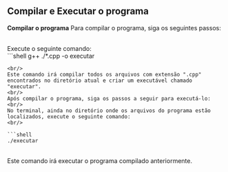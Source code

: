 <h2>Compilar e Executar o programa</h2>


<b>Compilar o programa</b>
Para compilar o programa, siga os seguintes passos:

<br/>
Execute o seguinte comando:
<br/>
```shell
g++ ./*.cpp -o executar

```
<br/>
Este comando irá compilar todos os arquivos com extensão ".cpp" encontrados no diretório atual e criar um executável chamado "executar".
<br/>
Após compilar o programa, siga os passos a seguir para executá-lo:
<br/>
No terminal, ainda no diretório onde os arquivos do programa estão localizados, execute o seguinte comando:
<br/>

```shell
./executar

```
<br/>
Este comando irá executar o programa compilado anteriormente.

